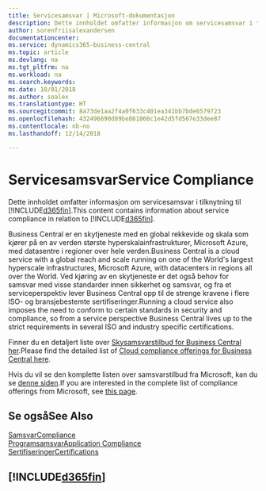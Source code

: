 ```yaml
---
title: Servicesamsvar | Microsoft-dokumentasjon
description: Dette innholdet omfatter informasjon om servicesamsvar i tilknytning til Business Central.
author: sorenfriisalexandersen
documentationcenter: 
ms.service: dynamics365-business-central
ms.topic: article
ms.devlang: na
ms.tgt_pltfrm: na
ms.workload: na
ms.search.keywords: 
ms.date: 10/01/2018
ms.author: soalex
ms.translationtype: HT
ms.sourcegitcommit: 8a73de1aa2f4a0f633c401ea341bb7bde6579723
ms.openlocfilehash: 432496690d89be861866c1e42d5fd567e33dee87
ms.contentlocale: nb-no
ms.lasthandoff: 12/14/2018

---
```

# <a name="service-compliance"></a><span data-ttu-id="a22d8-103">Servicesamsvar</span><span class="sxs-lookup"><span data-stu-id="a22d8-103">Service Compliance</span></span>
<span data-ttu-id="a22d8-104">Dette innholdet omfatter informasjon om servicesamsvar i tilknytning til [!INCLUDE[d365fin](../includes/d365fin_md.md)].</span><span class="sxs-lookup"><span data-stu-id="a22d8-104">This content contains information about service compliance in relation to [!INCLUDE[d365fin](../includes/d365fin_md.md)].</span></span>  

<span data-ttu-id="a22d8-105">Business Central er en skytjeneste med en global rekkevide og skala som kjører på en av verden største hyperskalainfrastrukturer, Microsoft Azure, med datasentre i regioner over hele verden.</span><span class="sxs-lookup"><span data-stu-id="a22d8-105">Business Central is a cloud service with a global reach and scale running on one of the World's largest hyperscale infrastructures, Microsoft Azure, with datacenters in regions all over the World.</span></span> <span data-ttu-id="a22d8-106">Ved kjøring av en skytjeneste er det også behov for samsvar med visse standarder innen sikkerhet og samsvar, og fra et serviceperspektiv lever Business Central opp til de strenge kravene i flere ISO- og bransjebestemte sertifiseringer.</span><span class="sxs-lookup"><span data-stu-id="a22d8-106">Running a cloud service also imposes the need to conform to certain standards in security and compliance, so from a service perspective Business Central lives up to the strict requirements in several ISO and industry specific certifications.</span></span>

<span data-ttu-id="a22d8-107">Finner du en detaljert liste over [Skysamsvarstilbud for Business Central her](https://aka.ms/d365-compliance-list).</span><span class="sxs-lookup"><span data-stu-id="a22d8-107">Please find the detailed list of [Cloud compliance offerings for Business Central here](https://aka.ms/d365-compliance-list).</span></span>

<span data-ttu-id="a22d8-108">Hvis du vil se den komplette listen over samsvarstilbud fra Microsoft, kan du se [denne siden](https://www.microsoft.com/en-us/trustcenter/compliance/complianceofferings).</span><span class="sxs-lookup"><span data-stu-id="a22d8-108">If you are interested in the complete list of compliance offerings from Microsoft, see [this page](https://www.microsoft.com/en-us/trustcenter/compliance/complianceofferings).</span></span>

## <a name="see-also"></a><span data-ttu-id="a22d8-109">Se også</span><span class="sxs-lookup"><span data-stu-id="a22d8-109">See Also</span></span>  
[<span data-ttu-id="a22d8-110">Samsvar</span><span class="sxs-lookup"><span data-stu-id="a22d8-110">Compliance</span></span>](compliance-overview.md)  
[<span data-ttu-id="a22d8-111">Programsamsvar</span><span class="sxs-lookup"><span data-stu-id="a22d8-111">Application Compliance</span></span>](compliance-application-compliance.md)  
[<span data-ttu-id="a22d8-112">Sertifiseringer</span><span class="sxs-lookup"><span data-stu-id="a22d8-112">Certifications</span></span>](compliance-certifications.md)  

 ## [!INCLUDE[d365fin](../includes/free_trial_md.md)]  
 

